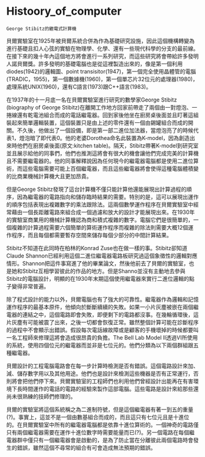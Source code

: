 # Histoory_of_computer

    George Stibitz的繼電式計算機

 貝爾實驗室在1925年被貝爾系統合併為作為基礎研究設施，因此這個機構轉變為進行基礎且扣人心弦的實驗在物理學、化學、還有一些現代科學的分支的最前線。在接下來的幾十年內這個地方將會進行一系列研究，而這些研究將會帶給許多發明人諾貝爾獎。許多發明的基礎電腦也是從這裡製造出來的，像是第一個利用diodes(1942)的邏輯圖、point transisitor(1947)，第一個完全使用晶體管的電腦(TRADIC，1955)，第一個數據機(1960)，第一個單芯片32位元的處理器(1980)，處理系統UNIX(1960)，還有C語言(1973)跟C++語言(1983)。
 
 在1937年的十一月底一名在貝爾實驗室進行研究的數學家George Stibitz (biography of George Stibitz)在離開工作地方回家前帶走了兩個由一對燈泡、一捲線還有乾電池組合而成的電話繼電器。回到家後他坐在廚房桌後面並且盯著這組裝起來簡單邏輯裝置，這個裝置只是由上述的零件還有一個由錫罐組合而成的開關。不久後，他做出了一個設備，即是第一部二進位加法器，當燈泡亮了的時候代表1，燈泡暗了即代表0。他的老婆Dorothea命名此裝置為K-model，因為創造出來時他們在廚房桌後面(原文:kitchen table)。隔天，Stibitz帶著K-model到研究室並且展示給他的同事們，他們也推測這將會有很大的機會讓他們完成完美的計算機且不需要繼電器的。他的同事解釋說因為任何現今的繼電器電腦都是使用二進位算術，而這些電腦需要可能上百個繼電器，而且這些繼電器將會使得這種電腦體積變的比商業機械計算機大且更加昂貴。
 
  但是George Stibitz發現了這台計算機不僅只能計算他還能展現出計算過程的順序，因為繼電器的電路指向和儲存臨時結果的需要。特別的是，這可以展現出運作的順序包括表現出複雜數字的乘法跟除法。這兩個數學運作程序在貝爾實驗室中經常藉由一個長距離電路來組合成一個過濾和放大的設計才能展現出來。在1930年的實驗室商業用的機械計算機認為商和積式複雜的數字。電腦它們是很簡單的，一個複雜的計算過程需要六個簡單的算術運作程序而複雜的除法則需要大概12個運作程序，而且每個都需要暫存空間來儲存每個少部分的中間計算結果。
  
  Stibitz不知道在此同時在柏林的Konrad Zuse也在做一樣的事。Stibitz卻知道Claude Shannon已經利用這個二進位繼電器電路板研究過這個象徵性的邏輯對應情形。Shannon把這件事寫進了他的畢業論文，然後他前去了貝爾的實驗室，也是她和Stibitz互相學習彼此的作品的地方。但是Shanno並沒有主動地去參與Stibitz的電腦設計，明顯的在1930年末期這個使用繼電器來實行二進位邏輯的點子變得非常普遍。











除了程式設計的能力以外，貝爾電腦也有了強大的可靠性。繼電器作為邏輯和記憶運作程序的最基本原件，他傾向於斷斷續續的失敗。如果一小片灰塵被嵌在兩個繼電器的連結之中，這個電路即會失敗，即便剩下的電路都沒事。在幾輪循環後，這片灰塵有可能被震了出來，之後一切都會恢復正常。雖然整個計算可能在診斷程序的過程中不會顯示出錯誤。假設每次電話線故障或是顧客的手機壞掉的時候都要叫一名工程師來修理這將會造成很昂貴的負擔。The Bell Lab Model II透過VI所使用的系統，使用四個位元的繼電器而並非是七位元的。他們分類為以下兩個群組跟五種繼電器。

貝爾設計的工程電腦電路會在每一步計算時檢測是否有錯誤。這個電路設計來加、減、儲存數字用以及其他用途。他們也是設計來檢測這些機器是否有正常運行，否則將會把他們停下來。貝爾實驗室的工程師們也利用他們曾經設計出能再在有害環境下長時間運作的電話的電路的經驗來製作這部電腦。這些電路是設計來給那些還尚未很熟練的技師們修理的。

貝爾的實驗室將這個系統稱之為二進制符號，但是這個繼電器有著一到五的重量(?)。事實上，這並不是一個由數基組合而成的，而且這只有七位元且是十進位的。在貝爾實驗室中所有的繼電器電腦都是依靠十進位算術的。一個神奇的電路僅只有兩個繼電器需要在運作十進位數字時需要能量而已(?)。另一個電路在每個繼電器群中僅只有一個繼電器會是啟動的，是為了防止當在分離彼此兩個電路時會發生的錯誤，雖然這個不尋常的組合有可會造成無法預期的錯誤。
